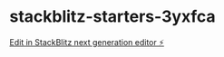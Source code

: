 # stackblitz-starters-3yxfca

[Edit in StackBlitz next generation editor ⚡️](https://stackblitz.com/~/github.com/FungCF/stackblitz-starters-3yxfca)